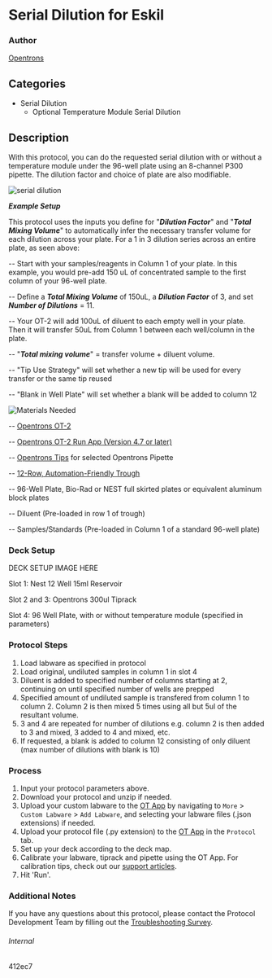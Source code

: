 # Serial Dilution for Eskil

### Author
[Opentrons](https://opentrons.com/)



## Categories
* Serial Dilution
	* Optional Temperature Module Serial Dilution

## Description
With this protocol, you can do the requested serial dilution with or without a temperature module under the 96-well plate using an 8-channel P300 pipette. The dilution factor and choice of plate are also modifiable.

![serial dilution](https://s3.amazonaws.com/opentrons-protocol-library-website/custom-README-images/customizable-serial-dilution/Customizable+Serial+Dilution+Illustration+LATEST+VERSION.jpg)

***Example Setup***

This protocol uses the inputs you define for "***Dilution Factor***" and "***Total Mixing Volume***" to automatically infer the necessary transfer volume for each dilution across your plate. For a 1 in 3 dilution series across an entire plate, as seen above:

-- Start with your samples/reagents in Column 1 of your plate. In this example, you would pre-add 150 uL of concentrated sample to the first column of your 96-well plate.

-- Define a ***Total Mixing Volume*** of 150uL, a ***Dilution Factor*** of 3, and set ***Number of Dilutions*** = 11.

-- Your OT-2 will add 100uL of diluent to each empty well in your plate. Then it will transfer 50uL from Column 1 between each well/column in the plate.

-- "***Total mixing volume***" = transfer volume + diluent volume.

-- "Tip Use Strategy" will set whether a new tip will be used for every transfer or the same tip reused

-- "Blank in Well Plate" will set whether a blank will be added to column 12

![Materials Needed](https://s3.amazonaws.com/opentrons-protocol-library-website/custom-README-images/customizable-serial-dilution/materials.png)

-- [Opentrons OT-2](http://opentrons.com/ot-2)

-- [Opentrons OT-2 Run App (Version 4.7 or later)](http://opentrons.com/ot-app)

-- [Opentrons Tips](https://shop.opentrons.com/collections/opentrons-tips/products/opentrons-300ul-tips-racks-9-600-tips) for selected Opentrons Pipette

-- [12-Row, Automation-Friendly Trough](https://shop.opentrons.com/nest-12-well-reservoirs-15-ml/)

-- 96-Well Plate, Bio-Rad or NEST full skirted plates or equivalent aluminum block plates

-- Diluent (Pre-loaded in row 1 of trough)

-- Samples/Standards (Pre-loaded in Column 1 of a standard 96-well plate)

### Deck Setup

DECK SETUP IMAGE HERE

Slot 1: Nest 12 Well 15ml Reservoir

Slot 2 and 3: Opentrons 300ul Tiprack

Slot 4: 96 Well Plate, with or without temperature module (specified in parameters)

### Protocol Steps
1. Load labware as specified in protocol
2. Load original, undiluted samples in column 1 in slot 4
3. Diluent is added to specified number of columns starting at 2, continuing on until specified number of wells are prepped
4. Specified amount of undiluted sample is transfered from column 1 to column 2. Column 2 is then mixed 5 times using all but 5ul of the resultant volume.
5. 3 and 4 are repeated for number of dilutions e.g. column 2 is then added to 3 and mixed, 3 added to 4 and mixed, etc.
6. If requested, a blank is added to column 12 consisting of only diluent (max number of dilutions with blank is 10)


### Process
1. Input your protocol parameters above.
2. Download your protocol and unzip if needed.
3. Upload your custom labware to the [OT App](https://opentrons.com/ot-app) by navigating to `More` > `Custom Labware` > `Add Labware`, and selecting your labware files (.json extensions) if needed.
4. Upload your protocol file (.py extension) to the [OT App](https://opentrons.com/ot-app) in the `Protocol` tab.
5. Set up your deck according to the deck map.
6. Calibrate your labware, tiprack and pipette using the OT App. For calibration tips, check out our [support articles](https://support.opentrons.com/en/collections/1559720-guide-for-getting-started-with-the-ot-2).
7. Hit 'Run'.

### Additional Notes
If you have any questions about this protocol, please contact the Protocol Development Team by filling out the [Troubleshooting Survey](https://protocol-troubleshooting.paperform.co/).

###### Internal
412ec7
